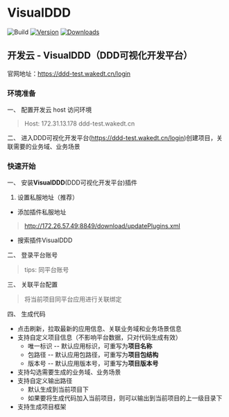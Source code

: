 # VisualDDD

![Build](https://github.com/Shimmernight/idea-plugin-dev/workflows/Build/badge.svg)
[![Version](https://img.shields.io/jetbrains/plugin/v/PLUGIN_ID.svg)](https://plugins.jetbrains.com/plugin/PLUGIN_ID)
[![Downloads](https://img.shields.io/jetbrains/plugin/d/PLUGIN_ID.svg)](https://plugins.jetbrains.com/plugin/PLUGIN_ID)

<!-- Plugin description -->
## 开发云 - VisualDDD（DDD可视化开发平台）
官网地址：https://ddd-test.wakedt.cn/login

### 环境准备
一、 配置开发云 host 访问环境
> Host: 172.31.13.178 ddd-test.wakedt.cn

二、 进入DDD可视化开发平台(https://ddd-test.wakedt.cn/login)创建项目，关联需要的业务域、业务场景

### 快速开始
一、 安装**VisualDDD**(DDD可视化开发平台)插件
1. 设置私服地址（推荐）

- 添加插件私服地址
> http://172.26.57.49:8849/download/updatePlugins.xml
- 搜索插件VisualDDD

二、 登录平台账号
> tips: 同平台账号

三、 关联平台配置
> 将当前项目同平台应用进行关联绑定

四、 生成代码

- 点击刷新，拉取最新的应用信息、关联业务域和业务场景信息
- 支持自定义项目信息（不影响平台数据，只对代码生成有效）
  - 唯一标识 -- 默认应用标识，可重写为**项目名称**
  - 包路径 -- 默认应用包路径，可重写为**项目包结构**
  - 版本号 -- 默认应用版本号，可重写为**项目版本号**
- 支持勾选需要生成的业务域、业务场景
- 支持自定义输出路径
  - 默认生成到当前项目下
  - 如果要将生成代码加入当前项目，则可以输出到当前项目的上一级目录下
- 支持生成项目框架
<!-- Plugin description end -->